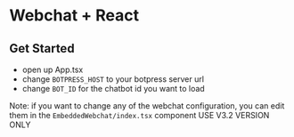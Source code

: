 # Webchat + React

## Get Started

- open up App.tsx
- change `BOTPRESS_HOST` to your botpress server url
- change `BOT_ID` for the chatbot id you want to load

Note: if you want to change any of the webchat configuration, you can edit them in the `EmbeddedWebchat/index.tsx` component
USE V3.2 VERSION ONLY
